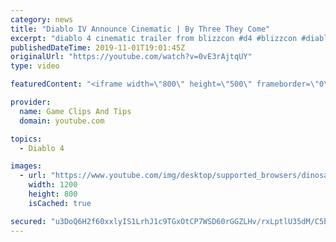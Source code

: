```yaml
---
category: news
title: "Diablo IV Announce Cinematic | By Three They Come"
excerpt: "diablo 4 cinematic trailer from blizzcon #d4 #blizzcon #diablo."
publishedDateTime: 2019-11-01T19:01:45Z
originalUrl: "https://youtube.com/watch?v=0vE3rAjtqUY"
type: video

featuredContent: "<iframe width=\"800\" height=\"500\" frameborder=\"0\" src=\"https://www.youtube.com/embed/0vE3rAjtqUY\" allow=\"accelerometer; autoplay; encrypted-media; gyroscope; picture-in-picture\" allowfullscreen></iframe>"

provider:
  name: Game Clips And Tips
  domain: youtube.com

topics:
  - Diablo 4

images:
  - url: "https://www.youtube.com/img/desktop/supported_browsers/dinosaur.png"
    width: 1200
    height: 800
    isCached: true

secured: "u3DoQ6H2f60xxlyIS1LrhJ1c9TGxOtCP7WSD60rGGZLHv/rxLptlU35dM/C5bJkQRb/mQ+DoF/BwR9VQfP8D/1I2WT/AxvQ6lxRvqsWh/6D3HrsoDcTf1nDoVTVzFrJz/Hb0f+SL71jLZuRjgzGi5AtzrSU8kY7QSSrYtsN5pwbu/L3BH8BgfTNQhcyrsG6i2t3O3nonSON24MmHL+G2UHqSu4TXOMuKTNh8RwKkh1+7X8Q8bWpw1VE63rixyOy3Y7iPwnIbVWNjiGI38TnMyHwbqcdRb/XZgVq0KzpIW/Y2cKM0lAluKhx9D5t/HvxiMcQydPAtYW3Z0K9Fl3HDgDH/GHsU9rW7swyFkYJ/GVJAj0v54auvkiq+obvIIrDDxrv75+WKQmW3QR6X1S7AKg==;xLr0q1w64hYcUCkd5NNZDA=="
---
```


